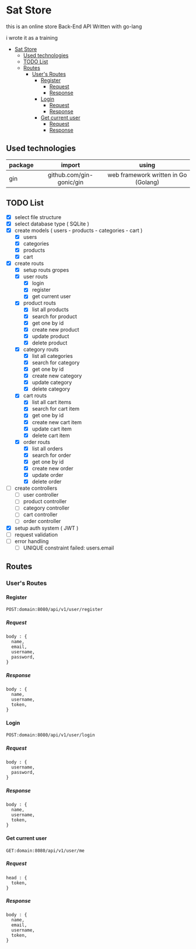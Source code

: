 # Sat Store

this is an online store Back-End API Written with go-lang 

i wrote it as a training 

- [Sat Store](#sat-store)
  - [Used technologies](#used-technologies)
  - [TODO List](#todo-list)
  - [Routes](#routes)
    - [User's Routes](#users-routes)
      - [Register](#register)
        - [Request](#request)
        - [Response](#response)
      - [Login](#login)
        - [Request](#request-1)
        - [Response](#response-1)
      - [Get current user](#get-current-user)
        - [Request](#request-2)
        - [Response](#response-2)

## Used technologies 

| package |          import          |                using                 |
| :------ | :----------------------: | :----------------------------------: |
| gin     | github.com/gin-gonic/gin | web framework written in Go (Golang) |

## TODO List 

- [x] select file structure 
- [x] select database type ( SQLite )
- [x] create models ( users - products - categories - cart )
  - [x] users 
  - [x] categories
  - [x] products
  - [x] cart
- [x] create routs
  - [x] setup routs gropes
  - [x] user routs
    - [x] login
    - [x] register
    - [x] get current user
  - [x] product routs
    - [x] list all products
    - [x] search for product
    - [x] get one by id
    - [x] create new product
    - [x] update product
    - [x] delete product
  - [x] category routs
    - [x] list all categories
    - [x] search for category
    - [x] get one by id
    - [x] create new category
    - [x] update category
    - [x] delete category
  - [x] cart routs
    - [x] list all cart items
    - [x] search for cart item
    - [x] get one by id
    - [x] create new cart item
    - [x] update cart item
    - [x] delete cart item
  - [x] order routs
    - [x] list all orders
    - [x] search for order
    - [x] get one by id
    - [x] create new order
    - [x] update order
    - [x] delete order
- [ ] create controllers
  - [ ] user controller
  - [ ] product controller
  - [ ] category controller
  - [ ] cart controller
  - [ ] order controller
- [x] setup auth system ( JWT )
- [ ] request validation
- [ ] error handling
  - [ ] UNIQUE constraint failed: users.email

## Routes 

### User's Routes 

#### Register
`POST:domain:8080/api/v1/user/register`

##### Request 
  ``` 
  body : {
    name,
    email,
    username,
    password,
  }
  ```

##### Response 
  ```
  body : {
    name,
    username,
    token,
  }
  ```

#### Login
`POST:domain:8080/api/v1/user/login`

##### Request 
  ``` 
  body : {
    username,
    password,
  }
  ```

##### Response 
  ```
  body : {
    name,
    username,
    token,
  }
  ```

#### Get current user 
`GET:domain:8080/api/v1/user/me`

##### Request 
  ``` 
  head : {
    token,
  }
  ```

##### Response 
  ```
  body : {
    name,
    email,
    username,
    token,
  }
  ```